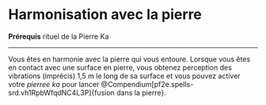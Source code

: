 # Harmonisation avec la pierre

<p><span id="ctl00_MainContent_DetailedOutput"><strong>Prérequis</strong> rituel de la Pierre Ka<br></span></p>
<hr>
<p>Vous êtes en harmonie avec la pierre qui vous entoure. Lorsque vous êtes en contact avec une surface en pierre, vous obtenez perception des vibrations (imprécis) 1,5 m le long de sa surface et vous pouvez activer votre <em>pierree ka</em> pour lancer @Compendium[pf2e.spells-srd.vh1RpbWfqdNC4L3P]{fusion dans la pierre}.&nbsp;</p>